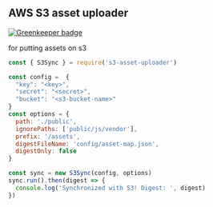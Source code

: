 ## AWS S3 asset uploader

[![Greenkeeper badge](https://badges.greenkeeper.io/mix/s3-asset-uploader.svg)](https://greenkeeper.io/)

for putting assets on s3

``` js
const { S3Sync } = require('s3-asset-uploader')

const config =  {
  "key": "<key>",
  "secret": "<secret>",
  "bucket": "<s3-bucket-name>"
}
const options = {
  path: './public',
  ignorePaths: ['public/js/vendor'],
  prefix: '/assets',
  digestFileName: 'config/asset-map.json',
  digestOnly: false
}

const sync = new S3Sync(config, options)
sync.run().then(digest => {
  console.log('Synchronized with S3! Digest: ', digest)
})
```
